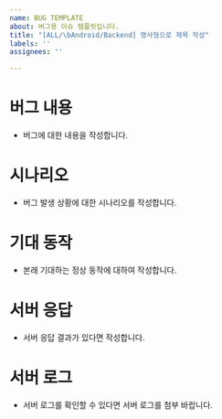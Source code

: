 ```yaml
---
name: BUG TEMPLATE
about: 버그용 이슈 템플릿입니다.
title: "[ALL/\bAndroid/Backend] 명사형으로 제목 작성"
labels: ''
assignees: ''

---
```


# 버그 내용
- 버그에 대한 내용을 작성합니다.
# 시나리오
- 버그 발생 상황에 대한 시나리오를 작성합니다.
# 기대 동작
- 본래 기대하는 정상 동작에 대하여 작성합니다.
# 서버 응답
- 서버 응답 결과가 있다면 작성합니다.
# 서버 로그
- 서버 로그를 확인할 수 있다면 서버 로그를 첨부 바랍니다.
